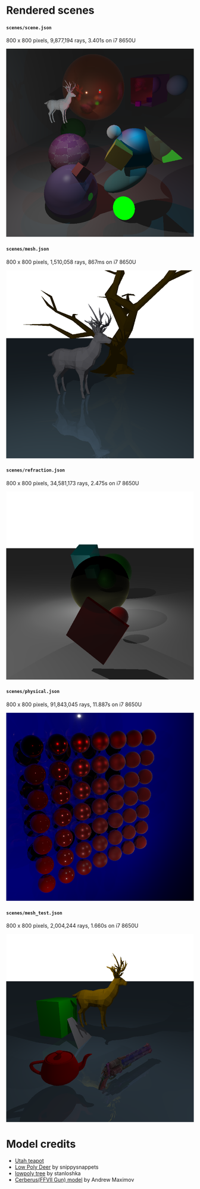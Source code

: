 # Rendered scenes

#### `scenes/scene.json`

800 x 800 pixels, 9,877,194 rays, 3.401s on i7 8650U

![scene.json](./scene.png)

#### `scenes/mesh.json`

800 x 800 pixels, 1,510,058 rays, 867ms on i7 8650U

![mesh.json](./mesh.png)

#### `scenes/refraction.json`

800 x 800 pixels, 34,581,173 rays, 2.475s on i7 8650U

![refraction.json](./refraction.png)

#### `scenes/physical.json`

800 x 800 pixels, 91,843,045 rays, 11.887s on i7 8650U

![physical.json](./physical.png)

#### `scenes/mesh_test.json`

800 x 800 pixels, 2,004,244 rays, 1.660s on i7 8650U

![mesh_test.json](./mesh_test.png)

# Model credits
- [Utah teapot](https://en.wikipedia.org/wiki/Utah_teapot)
- [Low Poly Deer](https://free3d.com/3d-model/low-poly-deer-72513.html) by snippysnappets
- [lowpoly tree](https://www.turbosquid.com/3d-models/free-tree-3d-model/592617) by stanloshka
- [Cerberus(FFVII Gun) model](http://www.polycount.com/forum/showthread.php?t=130641) by Andrew Maximov
